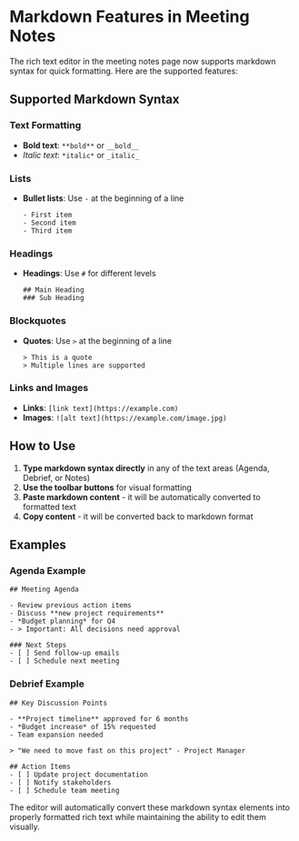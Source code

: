 # Markdown Features in Meeting Notes

The rich text editor in the meeting notes page now supports markdown syntax for quick formatting. Here are the supported features:

## Supported Markdown Syntax

### Text Formatting
- **Bold text**: `**bold**` or `__bold__`
- *Italic text*: `*italic*` or `_italic_`

### Lists
- **Bullet lists**: Use `-` at the beginning of a line
  ```
  - First item
  - Second item
  - Third item
  ```

### Headings
- **Headings**: Use `#` for different levels
  ```
  ## Main Heading
  ### Sub Heading
  ```

### Blockquotes
- **Quotes**: Use `>` at the beginning of a line
  ```
  > This is a quote
  > Multiple lines are supported
  ```

### Links and Images
- **Links**: `[link text](https://example.com)`
- **Images**: `![alt text](https://example.com/image.jpg)`

## How to Use

1. **Type markdown syntax directly** in any of the text areas (Agenda, Debrief, or Notes)
2. **Use the toolbar buttons** for visual formatting
3. **Paste markdown content** - it will be automatically converted to formatted text
4. **Copy content** - it will be converted back to markdown format

## Examples

### Agenda Example
```
## Meeting Agenda

- Review previous action items
- Discuss **new project requirements**
- *Budget planning* for Q4
- > Important: All decisions need approval

### Next Steps
- [ ] Send follow-up emails
- [ ] Schedule next meeting
```

### Debrief Example
```
## Key Discussion Points

- **Project timeline** approved for 6 months
- *Budget increase* of 15% requested
- Team expansion needed

> "We need to move fast on this project" - Project Manager

## Action Items
- [ ] Update project documentation
- [ ] Notify stakeholders
- [ ] Schedule team meeting
```

The editor will automatically convert these markdown syntax elements into properly formatted rich text while maintaining the ability to edit them visually.

